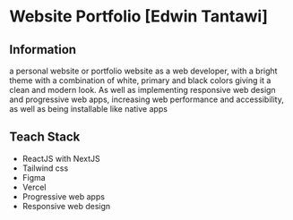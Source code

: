 # Website Portfolio [Edwin Tantawi]
## Information
a personal website or portfolio website as a web developer, with a bright theme with a combination of white, primary and black colors giving it a clean and modern look. As well as implementing responsive web design and progressive web apps, increasing web performance and accessibility, as well as being installable like native apps

## Teach Stack
- ReactJS with NextJS
- Tailwind css
- Figma
- Vercel
- Progressive web apps
- Responsive web design
